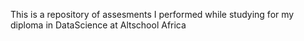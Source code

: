 This is a repository of assesments I performed while studying for my diploma in DataScience at Altschool Africa
